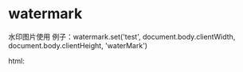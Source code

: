 # watermark
水印图片使用
例子：watermark.set('test', document.body.clientWidth, document.body.clientHeight, 'waterMark')

html:<div id="waterMark"></div>
